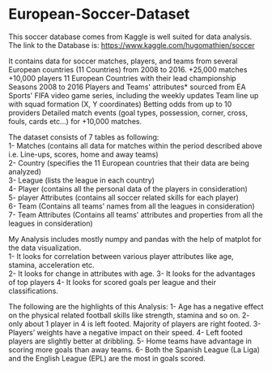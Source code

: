 # European-Soccer-Dataset
This soccer database comes from Kaggle is well suited for data analysis.
The link to the Database is: https://www.kaggle.com/hugomathien/soccer

It contains data for soccer matches, players, and teams from several European countries (11 Countries) from 2008 to 2016. +25,000 matches +10,000 players 11 European Countries with their lead championship Seasons 2008 to 2016 Players and Teams' attributes* sourced from EA Sports' FIFA video game series, including the weekly updates Team line up with squad formation (X, Y coordinates) Betting odds from up to 10 providers Detailed match events (goal types, possession, corner, cross, fouls, cards etc...) for +10,000 matches.

The dataset consists of 7 tables as following:  
1- Matches (contains all data for matches within the period described above i.e. Line-ups, scores, home and away teams)  
2- Country (specifies the 11 European countries that their data are being analyzed)  
3- League (lists the league in each country)  
4- Player (contains all the personal data of the players in consideration)  
5- player Attributes (contains all soccer related skills for each player)  
6- Team (Contains all teams' names from all the leagues in consideration)  
7- Team Attributes (Contains all teams' attributes and properties from all the leagues in consideration)

My Analysis includes mostly numpy and pandas with the help of matplot for the data visualization.  
1- It looks for correlation between various player attributes like age, stamina, acceleration etc.  
2- It looks for change in attributes with age.
3- It looks for the advantages of top players
4- It looks for scored goals per league and their classifications.

The following are the highlights of this Analysis:
1- Age has a negative effect on the physical related football skills like
strength, stamina and so on.
2- only about 1 player in 4 is left footed. Majority of players are right
footed.
3- Players’ weights have a negative impact on their speed.
4- Left footed players are slightly better at dribbling.
5- Home teams have advantage in scoring more goals than away teams.
6- Both the Spanish League (La Liga) and the English League (EPL) are the most in goals scored.
